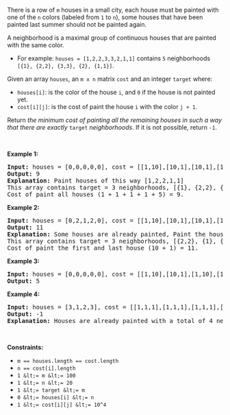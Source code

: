 There is a row of `` m `` houses in a small city, each house must be painted with one of the `` n `` colors (labeled from `` 1 `` to `` n ``), some houses that have been painted last summer should not be painted again.

A neighborhood is a maximal group of continuous houses that are painted with the same color.

*   For example: `` houses = [1,2,2,3,3,2,1,1] `` contains `` 5 `` neighborhoods `` [{1}, {2,2}, {3,3}, {2}, {1,1}] ``.

Given an array `` houses ``, an `` m x n `` matrix `` cost `` and an integer <code><font face="monospace">target</font></code> where:

*   `` houses[i] ``: is the color of the house `` i ``, and `` 0 `` if the house is not painted yet.
*   `` cost[i][j] ``: is the cost of paint the house `` i `` with the color `` j + 1 ``.

Return _the minimum cost of painting all the remaining houses in such a way that there are exactly_ `` target `` _neighborhoods_. If it is not possible, return `` -1 ``.

&nbsp;

__Example 1:__

<pre>
<strong>Input:</strong> houses = [0,0,0,0,0], cost = [[1,10],[10,1],[10,1],[1,10],[5,1]], m = 5, n = 2, target = 3
<strong>Output:</strong> 9
<strong>Explanation:</strong> Paint houses of this way [1,2,2,1,1]
This array contains target = 3 neighborhoods, [{1}, {2,2}, {1,1}].
Cost of paint all houses (1 + 1 + 1 + 1 + 5) = 9.
</pre>

__Example 2:__

<pre>
<strong>Input:</strong> houses = [0,2,1,2,0], cost = [[1,10],[10,1],[10,1],[1,10],[5,1]], m = 5, n = 2, target = 3
<strong>Output:</strong> 11
<strong>Explanation:</strong> Some houses are already painted, Paint the houses of this way [2,2,1,2,2]
This array contains target = 3 neighborhoods, [{2,2}, {1}, {2,2}]. 
Cost of paint the first and last house (10 + 1) = 11.
</pre>

__Example 3:__

<pre>
<strong>Input:</strong> houses = [0,0,0,0,0], cost = [[1,10],[10,1],[1,10],[10,1],[1,10]], m = 5, n = 2, target = 5
<strong>Output:</strong> 5
</pre>

__Example 4:__

<pre>
<strong>Input:</strong> houses = [3,1,2,3], cost = [[1,1,1],[1,1,1],[1,1,1],[1,1,1]], m = 4, n = 3, target = 3
<strong>Output:</strong> -1
<strong>Explanation:</strong> Houses are already painted with a total of 4 neighborhoods [{3},{1},{2},{3}] different of target = 3.
</pre>

&nbsp;

__Constraints:__

*   `` m == houses.length == cost.length ``
*   `` n == cost[i].length ``
*   `` 1 &lt;= m &lt;= 100 ``
*   `` 1 &lt;= n &lt;= 20 ``
*   `` 1 &lt;= target &lt;= m ``
*   `` 0 &lt;= houses[i] &lt;= n ``
*   `` 1 &lt;= cost[i][j] &lt;= 10^4 ``